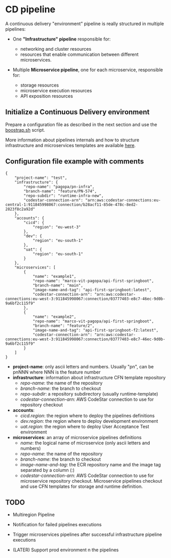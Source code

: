 # CD pipeline

A continuous delivery "environment" pipeline is really structured in multiple pipelines:

- One __"Infrastructure" pipeline__ responsible for:
  - networking and cluster resources 
  - resources that enable communication between different microservices.

- Multiple __Microservice pipeline__, one for each microservice, responsible for:
  - storage resources
  - microservice execution resources 
  - API exposition resources

## Initialize a Continuous Delivery environment

Prepare a configuration file as described in the next section and use the 
[boostrap.sh](bootstrap/bootstrap.sh) script.

More information about pipelines internals and how to structure infrastructure 
and microservices templates are available [here](bootstrap/README.md).

## Configuration file example with comments

```
{
    "project-name": "test",
    "infrastructure": {
        "repo-name": "pagopa/pn-infra",
        "branch-name": "feature/PN-574",
        "repo-subdir": "runtime-infra-new",
        "codestar-connection-arn": "arn:aws:codestar-connections:eu-central-1:911845998067:connection/b28acf11-85de-478c-8ed2-2823f8c2a92d"
    },
    "accounts": {
        "cicd": {
            "region": "eu-west-3"
        },
        "dev": {
            "region": "eu-south-1"
        },
        "uat": {
            "region": "eu-south-1"
        }
    },
    "microservices": [
        {
            "name": "example1",
            "repo-name": "marco-vit-pagopa/api-first-springboot",
            "branch-name": "main",
            "image-name-and-tag": "api-first-springboot:latest",
            "codestar-connection-arn": "arn:aws:codestar-connections:eu-west-3:911845998067:connection/03777403-e8c7-46ec-9d0b-9a6bf2c115f9"
        },
        {
            "name": "example2",
            "repo-name": "marco-vit-pagopa/api-first-springboot",
            "branch-name": "feature/2",
            "image-name-and-tag": "api-first-springboot-f2:latest",
            "codestar-connection-arn": "arn:aws:codestar-connections:eu-west-3:911845998067:connection/03777403-e8c7-46ec-9d0b-9a6bf2c115f9"
        }
    ]
}
```

- __project-name__: only ascii letters and numbers. Usually "pn", can be pnNNN where NNN is the feature number
- __infrastructure__: information about infrastructure CFN template repository
  - _repo-name_: the name of the repository
  - _branch-name_: the branch to checkout
  - _repo-subdir_: a repository subdirectory (usually runtime-template)
  - _codestar-connection-arn_: AWS CodeStar connection to use for repository checkout
- __accounts__:
  - _cicd.region_: the region where to deploy the pipelines definitions
  - _dev.region_: the region where to deploy development environment
  - _uat.region_: the region where to deploy User Acceptance Test environment
- __microservices__: an array of microservice pipelines definitions
  - _name_: the logical name of microservice (only ascii letters and numbers)
  - _repo-name_: the name of the repository
  - _branch-name_: the branch to checkout
  - _image-name-and-tag_: the ECR repository name and the image tag separated by a column (:)
  - _codestar-connection-arn_: AWS CodeStar connection to use for microservice repository checkout.
    Microservice pipelines checkout and use CFN templates for storage and runtime definition.


## TODO
 - Multiregion Pipeline
 - Notification for failed pipelines executions
 - Trigger microservices pipelines after successful infrastructure pipeline executions
 
 - (LATER) Support prod environment n the pipelines

